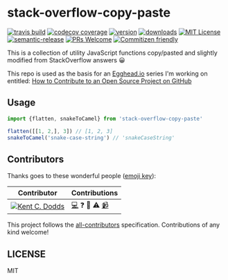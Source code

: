 # stack-overflow-copy-paste

[![travis build](https://img.shields.io/travis/eggheadio-github/stack-overflow-copy-paste.svg?style=flat-square)](https://travis-ci.org/eggheadio-github/stack-overflow-copy-paste)
[![codecov coverage](https://img.shields.io/codecov/c/github/eggheadio-github/stack-overflow-copy-paste.svg?style=flat-square)](https://codecov.io/github/eggheadio-github/stack-overflow-copy-paste)
[![version](https://img.shields.io/npm/v/stack-overflow-copy-paste.svg?style=flat-square)](http://npm.im/stack-overflow-copy-paste)
[![downloads](https://img.shields.io/npm/dm/stack-overflow-copy-paste.svg?style=flat-square)](http://npm-stat.com/charts.html?package=stack-overflow-copy-paste&from=2015-08-01)
[![MIT License](https://img.shields.io/npm/l/stack-overflow-copy-paste.svg?style=flat-square)](http://opensource.org/licenses/MIT)
[![semantic-release](https://img.shields.io/badge/%20%20%F0%9F%93%A6%F0%9F%9A%80-semantic--release-e10079.svg?style=flat-square)](https://github.com/semantic-release/semantic-release)
[![PRs Welcome](https://img.shields.io/badge/prs-welcome-brightgreen.svg?style=flat-square)](http://makeapullrequest.com)
[![Commitizen friendly](https://img.shields.io/badge/commitizen-friendly-brightgreen.svg?style=flat-square)](http://commitizen.github.io/cz-cli/)


This is a collection of utility JavaScript functions copy/pasted and slightly modified from StackOverflow answers 😀

This repo is used as the basis for an [Egghead.io](https://egghead.io) series I'm working on entitled: [How to Contribute to an Open Source Project on GitHub](https://egghead.io/series/how-to-contribute-to-an-open-source-project-on-github)

## Usage

```javascript
import {flatten, snakeToCamel} from 'stack-overflow-copy-paste'

flatten([[1, 2,], 3]) // [1, 2, 3]
snakeToCamel('snake-case-string') // 'snakeCaseString'
```

## Contributors

Thanks goes to these wonderful people ([emoji key](https://github.com/kentcdodds/all-contributors#emoji-key)):

Contributor | Contributions
--- | ---
[![Kent C. Dodds](https://avatars1.githubusercontent.com/u/1500684?s=130)](http://kentcdodds.com) | [💻](https://github.com/eggheadio-github/stack-overflow-copy-paste/commits?author=kentcdodds) ❓ 📖 ⚠️ [📹](http://kcd.im/pull-request) 

This project follows the [all-contributors](https://github.com/kentcdodds/all-contributors) specification.
Contributions of any kind welcome!

## LICENSE

MIT

